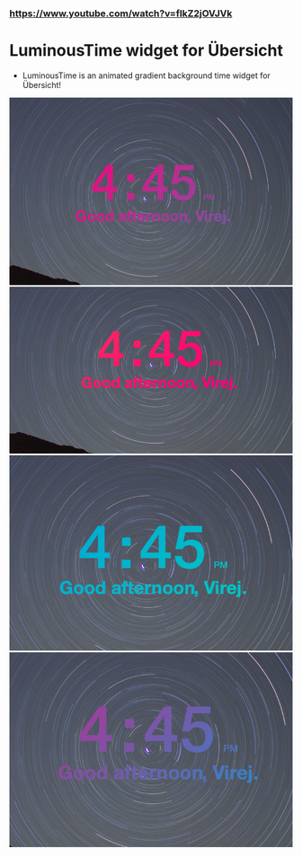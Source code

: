 <!-- [![Github All Releases](https://img.shields.io/github/downloads/virejdasani/LuminousTime/total.svg)]() -->

### https://www.youtube.com/watch?v=fIkZ2jOVJVk

# LuminousTime widget for Übersicht
- LuminousTime is an animated gradient background time widget for Übersicht!

![](https://github.com/virejdasani/LuminousTime/blob/master/assets/LuminousTime0.png)
![](https://github.com/virejdasani/LuminousTime/blob/master/assets/LuminousTime1.png)
![](https://github.com/virejdasani/LuminousTime/blob/master/assets/LuminousTime2.png)
![](https://github.com/virejdasani/LuminousTime/blob/master/assets/LuminousTime3.png)
